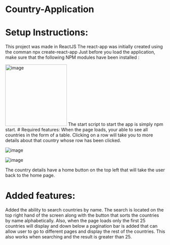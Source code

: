 # Country-Application
# Setup Instructions:
This project was made in ReactJS
The react-app was initially created using the comman npx create-react-app
Just before you load the application, make sure that the following NPM modules have been installed :
   
<img width="194" alt="image" src="https://user-images.githubusercontent.com/103992117/163963088-8aa15077-adc4-4dff-966c-e8e7afcaa64a.png">
The start script to start the app is simply npm start.
# Required features:
When the page loads, your able to see all countries in the form of a table. Clicking on a row will take you to more details about that country whose row has been clicked. 


![image](https://user-images.githubusercontent.com/103992117/163963729-60810d61-cc23-43ef-8d79-f4ad31b9514f.png)



![image](https://user-images.githubusercontent.com/103992117/163963332-f9d36f26-9697-4a8d-8714-26a3104a0203.png)

The country details have a home button on the top left that will take the user back to the home page.  
# Added features: 
Added the ability to search countries by name. The search is located on the top right hand of the screen along with the button that sorts the countries by name alphabetically. Also, when the page loads only the first 25 countries will display and down below a pagination bar is added that can allow user to go to different pages and display the rest of the countries. This also works when searching and the result is greater than 25. 

